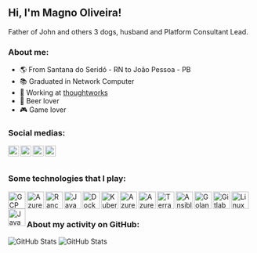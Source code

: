 ## Hi, I'm Magno Oliveira!

Father of John and others 3 dogs, husband and Platform Consultant Lead.

### About me:

- :earth_americas: From Santana do Seridó - RN to João Pessoa - PB
- :books: Graduated in Network Computer
- :office: Working at [thoughtworks](https://www.thoughtworks.com)
- :beer: Beer lover 
- :video_game: Game lover

### Social medias:
[<img align="left" alt="LinkedIn" width="22px" src="https://cdn.jsdelivr.net/npm/simple-icons@v3/icons/linkedin.svg"/>](https://www.linkedin.com/in/magno-o/)
[<img align="left" alt="Steam" width="22px" src="https://cdn.jsdelivr.net/npm/simple-icons@3.11.0/icons/steam.svg"/>](https://steamcommunity.com/id/magnonta)
[<img align="left" alt="Instagram" width="22px" src="https://cdn.jsdelivr.net/npm/simple-icons@v3/icons/instagram.svg"/>](https://instagram.com/omagnooliveira_)
[<img align="left" alt="Twitter" width="22px" src="https://cdn.jsdelivr.net/npm/simple-icons@v3/icons/twitter.svg"/>](https://twitter.com/omagnooliveira_)

<br /><br />

### Some technologies that I play:

<img align="left" alt="GCP" width="35px" src="https://cdn.jsdelivr.net/npm/simple-icons@3.11.0/icons/googlecloud.svg"/>
<img align="left" alt="Azure Cloud" width="35px" src="https://cdn.jsdelivr.net/npm/simple-icons@3.11.0/icons/microsoftazure.svg"/>
<img align="left" alt="Rancher" width="35px" src="https://cdn.jsdelivr.net/npm/simple-icons@3.11.0/icons/rancher.svg"/>
<img align="left" alt="Java" width="35px" src="https://cdn.jsdelivr.net/npm/simple-icons@3.11.0/icons/java.svg"/>
<img align="left" alt="Docker" width="35px" src="https://cdn.jsdelivr.net/npm/simple-icons@3.11.0/icons/docker.svg" />
<img align="left" alt="Kubernetes" width="35px" src="https://cdn.jsdelivr.net/npm/simple-icons@3.11.0/icons/kubernetes.svg">
<img align="left" alt="Azure DevOps" width="35px" src="https://cdn.jsdelivr.net/npm/simple-icons@3.11.0/icons/azuredevops.svg">
<img align="left" alt="Azure Pipelines" width="35px" src="https://cdn.jsdelivr.net/npm/simple-icons@3.11.0/icons/azurepipelines.svg">
<img align="left" alt="Terraform" width="35px" src="https://cdn.jsdelivr.net/npm/simple-icons@3.11.0/icons/terraform.svg">
<img align="left" alt="Ansible" width="35px" src="https://cdn.jsdelivr.net/npm/simple-icons@3.11.0/icons/ansible.svg">
<img align="left" alt="Golang" width="35px" src="https://cdn.jsdelivr.net/npm/simple-icons@3.11.0/icons/go.svg">
<img align="left" alt="Gitlab CI/CD" width="35px" src="https://cdn.jsdelivr.net/npm/simple-icons@3.11.0/icons/gitlab.svg">
<img align="left" alt="Linux" width="35px" src="https://cdn.jsdelivr.net/npm/simple-icons@3.11.0/icons/linux.svg">
<img align="left" alt="JavaScript" width="35px" src="https://cdn.jsdelivr.net/npm/simple-icons@3.11.0/icons/javascript.svg">

<br /><br />

### About my activity on GitHub:

![GitHub Stats](https://github-readme-stats.vercel.app/api/top-langs/?username=magnonta&theme=dark&hide=tcl,css,html,batchfile,shell&langs_count=10&layout=compact)
![GitHub Stats](https://github-readme-stats.vercel.app/api?username=magnonta&show_icons=true&theme=dark&count_private=true)
